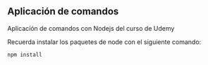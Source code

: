## Aplicación de comandos

Aplicación de comandos con Nodejs del curso de Udemy

Recuerda instalar los paquetes de node con el siguiente comando:

```
npm install
```